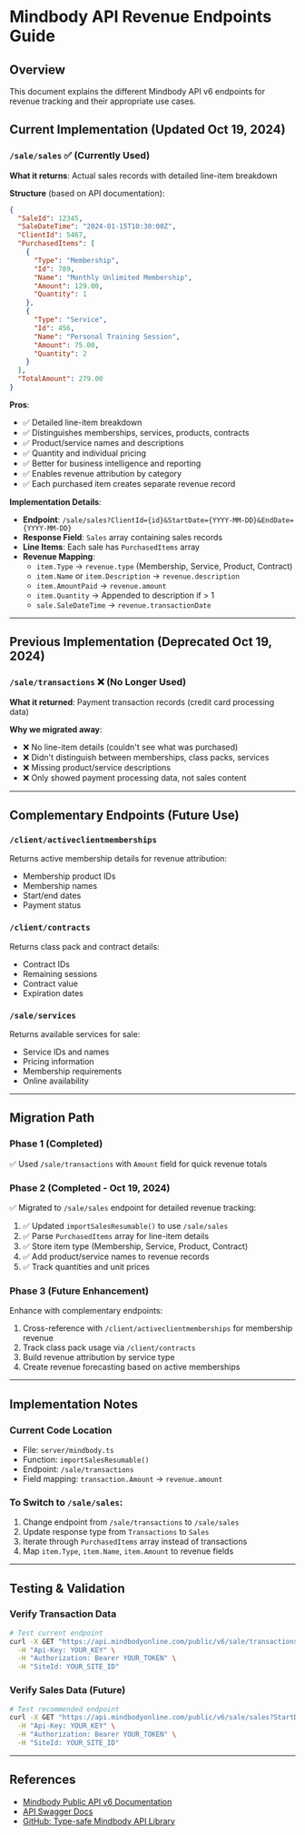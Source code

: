 # Mindbody API Revenue Endpoints Guide

## Overview
This document explains the different Mindbody API v6 endpoints for revenue tracking and their appropriate use cases.

## Current Implementation (Updated Oct 19, 2024)

### `/sale/sales` ✅ (Currently Used)
**What it returns**: Actual sales records with detailed line-item breakdown

**Structure** (based on API documentation):
```json
{
  "SaleId": 12345,
  "SaleDateTime": "2024-01-15T10:30:00Z",
  "ClientId": 5467,
  "PurchasedItems": [
    {
      "Type": "Membership",
      "Id": 789,
      "Name": "Monthly Unlimited Membership",
      "Amount": 129.00,
      "Quantity": 1
    },
    {
      "Type": "Service",
      "Id": 456,
      "Name": "Personal Training Session",
      "Amount": 75.00,
      "Quantity": 2
    }
  ],
  "TotalAmount": 279.00
}
```

**Pros**:
- ✅ Detailed line-item breakdown
- ✅ Distinguishes memberships, services, products, contracts
- ✅ Product/service names and descriptions
- ✅ Quantity and individual pricing
- ✅ Better for business intelligence and reporting
- ✅ Enables revenue attribution by category
- ✅ Each purchased item creates separate revenue record

**Implementation Details**:
- **Endpoint**: `/sale/sales?ClientId={id}&StartDate={YYYY-MM-DD}&EndDate={YYYY-MM-DD}`
- **Response Field**: `Sales` array containing sales records
- **Line Items**: Each sale has `PurchasedItems` array
- **Revenue Mapping**:
  - `item.Type` → `revenue.type` (Membership, Service, Product, Contract)
  - `item.Name` or `item.Description` → `revenue.description`
  - `item.AmountPaid` → `revenue.amount`
  - `item.Quantity` → Appended to description if > 1
  - `sale.SaleDateTime` → `revenue.transactionDate`

---

## Previous Implementation (Deprecated Oct 19, 2024)

### `/sale/transactions` ❌ (No Longer Used)
**What it returned**: Payment transaction records (credit card processing data)

**Why we migrated away**:
- ❌ No line-item details (couldn't see what was purchased)
- ❌ Didn't distinguish between memberships, class packs, services
- ❌ Missing product/service descriptions
- ❌ Only showed payment processing data, not sales content

---

## Complementary Endpoints (Future Use)

### `/client/activeclientmemberships`
Returns active membership details for revenue attribution:
- Membership product IDs
- Membership names
- Start/end dates
- Payment status

### `/client/contracts`
Returns class pack and contract details:
- Contract IDs
- Remaining sessions
- Contract value
- Expiration dates

### `/sale/services`
Returns available services for sale:
- Service IDs and names
- Pricing information
- Membership requirements
- Online availability

---

## Migration Path

### Phase 1 (Completed)
✅ Used `/sale/transactions` with `Amount` field for quick revenue totals

### Phase 2 (Completed - Oct 19, 2024)
✅ Migrated to `/sale/sales` endpoint for detailed revenue tracking:
1. ✅ Updated `importSalesResumable()` to use `/sale/sales`
2. ✅ Parse `PurchasedItems` array for line-item details
3. ✅ Store item type (Membership, Service, Product, Contract)
4. ✅ Add product/service names to revenue records
5. ✅ Track quantities and unit prices

### Phase 3 (Future Enhancement)
Enhance with complementary endpoints:
1. Cross-reference with `/client/activeclientmemberships` for membership revenue
2. Track class pack usage via `/client/contracts`
3. Build revenue attribution by service type
4. Create revenue forecasting based on active memberships

---

## Implementation Notes

### Current Code Location
- File: `server/mindbody.ts`
- Function: `importSalesResumable()`
- Endpoint: `/sale/transactions`
- Field mapping: `transaction.Amount` → `revenue.amount`

### To Switch to `/sale/sales`:
1. Change endpoint from `/sale/transactions` to `/sale/sales`
2. Update response type from `Transactions` to `Sales`
3. Iterate through `PurchasedItems` array instead of transactions
4. Map `item.Type`, `item.Name`, `item.Amount` to revenue fields

---

## Testing & Validation

### Verify Transaction Data
```bash
# Test current endpoint
curl -X GET "https://api.mindbodyonline.com/public/v6/sale/transactions?StartSaleDateTime=2024-01-01" \
  -H "Api-Key: YOUR_KEY" \
  -H "Authorization: Bearer YOUR_TOKEN" \
  -H "SiteId: YOUR_SITE_ID"
```

### Verify Sales Data (Future)
```bash
# Test recommended endpoint
curl -X GET "https://api.mindbodyonline.com/public/v6/sale/sales?StartDate=2024-01-01" \
  -H "Api-Key: YOUR_KEY" \
  -H "Authorization: Bearer YOUR_TOKEN" \
  -H "SiteId: YOUR_SITE_ID"
```

---

## References
- [Mindbody Public API v6 Documentation](https://developers.mindbodyonline.com/PublicDocumentation/V6)
- [API Swagger Docs](https://api.mindbodyonline.com/public/v6/swagger/index)
- [GitHub: Type-safe Mindbody API Library](https://github.com/SplitPass/mindbody-api)
